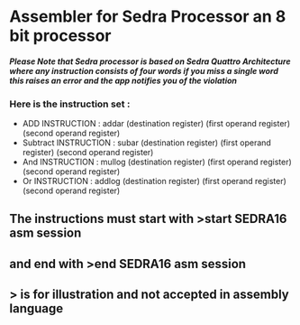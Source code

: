 # Assembler for Sedra Processor an 8 bit processor

#### *Please Note that Sedra processor is based on Sedra Quattro Architecture where any instruction consists of four words if you miss a single word this raises an error and the app notifies you of the violation*

### Here is the instruction set :
*  ADD INSTRUCTION : addar (destination register) (first operand register) (second operand register)
*  Subtract INSTRUCTION : subar (destination register) (first operand register) (second operand register) 
* And INSTRUCTION : mullog (destination register) (first operand register) (second operand register) 
*  Or INSTRUCTION : addlog (destination register) (first operand register) (second operand register) 

## The instructions must start with >start SEDRA16 asm session 
## and end with >end SEDRA16 asm session
## > is for illustration and not accepted in assembly language


